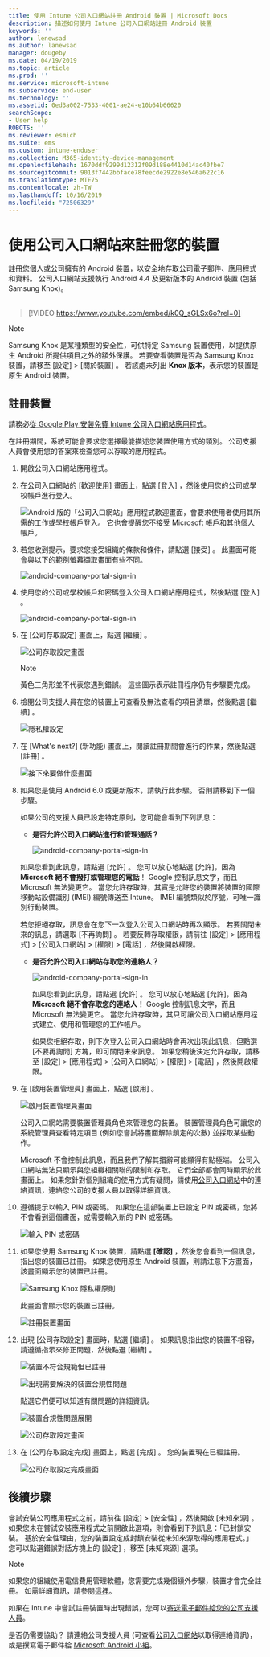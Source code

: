 ```yaml
---
title: 使用 Intune 公司入口網站註冊 Android 裝置 | Microsoft Docs
description: 描述如何使用 Intune 公司入口網站註冊 Android 裝置
keywords: ''
author: lenewsad
ms.author: lanewsad
manager: dougeby
ms.date: 04/19/2019
ms.topic: article
ms.prod: ''
ms.service: microsoft-intune
ms.subservice: end-user
ms.technology: ''
ms.assetid: 0ed3a002-7533-4001-ae24-e10b64b66620
searchScope:
- User help
ROBOTS: ''
ms.reviewer: esmich
ms.suite: ems
ms.custom: intune-enduser
ms.collection: M365-identity-device-management
ms.openlocfilehash: 1670ddf9299d12312f09d188e4410d14ac40fbe7
ms.sourcegitcommit: 9013f7442bbface78feecde2922e8e546a622c16
ms.translationtype: MTE75
ms.contentlocale: zh-TW
ms.lasthandoff: 10/16/2019
ms.locfileid: "72506329"
---
```

# <a name="enroll-your-device-with-company-portal"></a>使用公司入口網站來註冊您的裝置  
註冊您個人或公司擁有的 Android 裝置，以安全地存取公司電子郵件、應用程式和資料。 公司入口網站支援執行 Android 4.4 及更新版本的 Android 裝置 (包括 Samsung Knox)。  
</br>
> [!VIDEO https://www.youtube.com/embed/k0Q_sGLSx6o?rel=0]

> [!NOTE]
> Samsung Knox 是某種類型的安全性，可供特定 Samsung 裝置使用，以提供原生 Android 所提供項目之外的額外保護。 若要查看裝置是否為 Samsung Knox 裝置，請移至 [設定]   > [關於裝置]  。 若該處未列出 **Knox 版本**，表示您的裝置是原生 Android 裝置。

## <a name="enroll-device"></a>註冊裝置  
請務必[從 Google Play 安裝免費 Intune 公司入口網站應用程式](https://play.google.com/store/apps/details?id=com.microsoft.windowsintune.companyportal)。 

在註冊期間，系統可能會要求您選擇最能描述您裝置使用方式的類別。 公司支援人員會使用您的答案來檢查您可以存取的應用程式。  

1. 開啟公司入口網站應用程式。  

3. 在公司入口網站的 [歡迎使用]  畫面上，點選 [登入]  ，然後使用您的公司或學校帳戶進行登入。

   ![Android 版的「公司入口網站」應用程式歡迎畫面，會要求使用者使用其所需的工作或學校帳戶登入。 它也會提醒您不接受 Microsoft 帳戶和其他個人帳戶。](./media/and-enroll-0-welcome-screen.png)   

4. 若您收到提示，要求您接受組織的條款和條件，請點選 [接受]  。 此畫面可能會與以下的範例螢幕擷取畫面有些不同。 

   ![android-company-portal-sign-in](./media/and-enroll-3-accept-terms.png)

5. 使用您的公司或學校帳戶和密碼登入公司入口網站應用程式，然後點選 [登入]  。

   ![android-company-portal-sign-in](./media/and-enroll-2-cp-sign-in.png)

6. 在 [公司存取設定]  畫面上，點選 [繼續]  。

   ![公司存取設定畫面](/intune/media/android_cp_enroll_01_1709_new.png)

   > [!NOTE]
   > 黃色三角形並不代表您遇到錯誤。 這些圖示表示註冊程序仍有步驟要完成。

7. 檢閱公司支援人員在您的裝置上可查看及無法查看的項目清單，然後點選 [繼續]  。

   ![隱私權設定](/intune/media/android_cp_enroll_02_after_1710.png)

8. 在 [What's next?] \(新功能)  畫面上，閱讀註冊期間會進行的作業，然後點選 [註冊]  。

   ![接下來要做什麼畫面](/intune/media/android_cp_enroll_03_after_1710.png)

9. 如果您是使用 Android 6.0 或更新版本，請執行此步驟。 否則請移到下一個步驟。

   如果公司的支援人員已設定特定原則，您可能會看到下列訊息：
   - **是否允許公司入口網站進行和管理通話？**

     ![android-company-portal-sign-in](./media/and-enroll-3a-allow-phone-access.png)

   如果您看到此訊息，請點選 [允許]  。 您可以放心地點選 [允許]，因為 **Microsoft 絕不會撥打或管理您的電話**！ Google 控制訊息文字，而且 Microsoft 無法變更它。 當您允許存取時，其實是允許您的裝置將裝置的國際移動站設備識別 (IMEI) 編號傳送至 Intune。 IMEI 編號類似於序號，可唯一識別行動裝置。

   若您拒絕存取，訊息會在您下一次登入公司入口網站時再次顯示。 若要關閉未來的訊息，請選取 [不再詢問]  。 若要反轉存取權限，請前往 [設定]   > [應用程式]   > [公司入口網站]   > [權限]   > [電話]  ，然後開啟權限。  

   - **是否允許公司入口網站存取您的連絡人？**

     ![android-company-portal-sign-in](./media/and-enroll-3b-allow-contacts-access.png)

     如果您看到此訊息，請點選 [允許]  。 您可以放心地點選 [允許]，因為 **Microsoft 絕不會存取您的連絡人！** Google 控制訊息文字，而且 Microsoft 無法變更它。 當您允許存取時，其只可讓公司入口網站應用程式建立、使用和管理您的工作帳戶。

     如果您拒絕存取，則下次登入公司入口網站時會再次出現此訊息，但點選 [不要再詢問]  方塊，即可關閉未來訊息。 如果您稍後決定允許存取，請移至 [設定]  &gt; [應用程式]  &gt; [公司入口網站]  &gt; [權限]  &gt; [電話]  ，然後開啟權限。

10. 在 [啟用裝置管理員]  畫面上，點選 [啟用]  。

    ![啟用裝置管理員畫面](./media/and-enroll-5-activate.png)

    公司入口網站需要裝置管理員角色來管理您的裝置。 裝置管理員角色可讓您的系統管理員查看特定項目 (例如您嘗試將畫面解除鎖定的次數) 並採取某些動作。    

    Microsoft 不會控制此訊息，而且我們了解其措辭可能顯得有點極端。 公司入口網站無法只顯示與您組織相關聯的限制和存取。 它們全部都會同時顯示於此畫面上。 如果您針對個別組織的使用方式有疑問，請使用[公司入口網站](https://go.microsoft.com/fwlink/?linkid=2010980)中的連絡資訊，連絡您公司的支援人員以取得詳細資訊。  

11. 遵循提示以輸入 PIN 或密碼。 如果您在這部裝置上已設定 PIN 或密碼，您將不會看到這個畫面，或需要輸入新的 PIN 或密碼。  

    ![輸入 PIN 或密碼](./media/and-enroll-6-PIN-native.png)

12. 如果您使用 Samsung Knox 裝置，請點選 **[確認]** ，然後您會看到一個訊息，指出您的裝置已註冊。 如果您使用原生 Android 裝置，則請注意下方畫面，該畫面顯示您的裝置已註冊。

    ![Samsung Knox 隱私權原則](./media/and-enroll-7-knox-privacy-policy.png)

    此畫面會顯示您的裝置已註冊。

    ![註冊裝置畫面](./media/and-enroll-8-device-enrolling.png)

13. 出現 [公司存取設定]  畫面時，點選 [繼續]  。 如果訊息指出您的裝置不相容，請遵循指示來修正問題，然後點選 [繼續]  。

    ![裝置不符合規範但已註冊](/intune/media/android_cp_enroll_05_post_1709.png)

    ![出現需要解決的裝置合規性問題](/intune/media/android_cp_enroll_03_post_1709.png)

    點選它們便可以知道有關問題的詳細資訊。

    ![裝置合規性問題展開](/intune/media/android_cp_enroll_04_post_1709.png)

    ![公司存取設定畫面](./media/and-enroll-9d-comp-access-setup.png)  

14. 在 [公司存取設定完成]  畫面上，點選 [完成]  。 您的裝置現在已經註冊。

    ![公司存取設定完成畫面](./media/and-enroll-10-comp-access-setup-complete.png)

## <a name="next-steps"></a>後續步驟  

嘗試安裝公司應用程式之前，請前往 [設定]   > [安全性]  ，然後開啟 [未知來源]  。 如果您未在嘗試安裝應用程式之前開啟此選項，則會看到下列訊息：「已封鎖安裝。 基於安全性理由，您的裝置設定成封鎖安裝從未知來源取得的應用程式。」 您可以點選錯誤對話方塊上的 [設定]  ，移至 [未知來源]  選項。  

> [!Note]
> 如果您的組織使用電信費用管理軟體，您需要完成幾個額外步驟，裝置才會完全註冊。 如需詳細資訊，請參閱[這裡](enroll-your-device-with-telecom-expense-management-android.md)。

如果在 Intune 中嘗試註冊裝置時出現錯誤，您可以[寄送電子郵件給您的公司支援人員](send-logs-to-your-it-admin-by-email-android.md)。  

是否仍需要協助？ 請連絡公司支援人員 (可查看[公司入口網站](https://go.microsoft.com/fwlink/?linkid=2010980)以取得連絡資訊)，或是撰寫電子郵件給 <a href="mailto:wintunedroidfbk@microsoft.com?subject=I'm having trouble with enrolling my Android device&body=Describe the issue you're experiencing here.">Microsoft Android 小組</a>。

